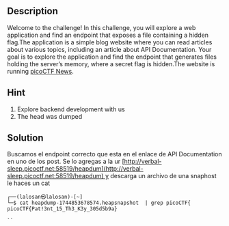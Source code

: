 
## Description

Welcome to the challenge! In this challenge, you will explore a web application and find an endpoint that exposes a file containing a hidden flag.The application is a simple blog website where you can read articles about various topics, including an article about API Documentation. Your goal is to explore the application and find the endpoint that generates files holding the server’s memory, where a secret flag is hidden.The website is running [picoCTF News](http://verbal-sleep.picoctf.net:55393/).

## Hint
1. Explore backend development with us
2. The head was dumped

## Solution

Buscamos el endpoint correcto que esta en el enlace de API Documentation en uno de los post. Se lo agregas a la ur [http://verbal-sleep.picoctf.net:58519/heapdum](http://verbal-sleep.picoctf.net:58519/heapdum) y descarga un archivo de una snaphost le haces un cat


```
┌──(lalosan㉿lalosan)-[~]
└─$ cat heapdump-1744853678574.heapsnapshot  | grep picoCTF{
picoCTF{Pat!3nt_15_Th3_K3y_305d5b9a}

``